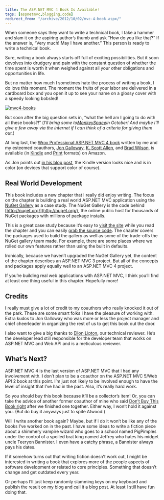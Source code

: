 ```yaml
---
title: The ASP.NET MVC 4 Book Is Available!
tags: [aspnetmvc,blogging,code]
redirect_from: "/archive/2012/10/02/mvc-4-book.aspx/"
---
```


When someone says they want to write a technical book, I take a hammer
and slam it on the aspiring author’s thumb and ask “How do you like
that?” If the answer is, “Very much! May I have another.” This person is
ready to write a technical book.

Sure, writing a book always starts off full of exciting possibilities.
But it soon devolves into drudgery and pain with the constant question
of whether the time spent is worth it when weighed against all your
other obligations and opportunities in life.

But no matter how much I sometimes hate the process of writing a book, I
do love this moment. The moment the fruits of your labor are delivered
in a cardboard box and you open it up to see your name on a glossy cover
with a speedy looking bobsled!

[![mvc4-books](https://haacked.com/assets/images/haacked_com/WindowsLiveWriter/ASP.NET-MVC-4-Book-Available_11824/mvc4-books_thumb.jpg "mvc4-books")](https://haacked.com/assets/images/haacked_com/WindowsLiveWriter/ASP.NET-MVC-4-Book-Available_11824/mvc4-books_2.jpg)

But soon after the big question sets in, “what the hell am I going to do
with all these books?!” (*I’ll bring some
to*[*MonkeySpace*](http://monkeyspace.org/ "MonkeySpace Conference")*in
October! And maybe I’ll give a few away via the internet if I can think
of a criteria for giving them out.*)

At long last, the [Wrox Professional ASP.NET MVC 4
book](http://www.amazon.com/Professional-ASP-NET-MVC-Jon-Galloway/dp/111834846X "Professional ASP.NET MVC 4 Book on Amazon")
written by me and my esteemed coauthors, [Jon
Galloway](http://weblogs.asp.net/jgalloway/ "Jon Galloway"), [K. Scott
Allen](http://odetocode.com/blogs/scott/ "K. Scott Allen's Blog"), and
[Brad Wilson](http://bradwilson.typepad.com/ "Brad Wilson"), is
available (in
[Kindle](http://www.amazon.com/gp/product/B009F09SRM/ref=as_li_ss_tl?ie=UTF8&camp=1789&creative=390957&creativeASIN=B009F09SRM&linkCode=as2&tag=youvebeenhaac-20 "Professional ASP.NET MVC 4 Kindle Format")
and
[Print](https://www.amazon.com/dp/111834846X/ref=as_li_ss_til?tag=youvebeenhaac-20&camp=0&creative=0&linkCode=as4&creativeASIN=111834846X&adid=1S9J5060VMAHHP8FY145&)
formats) on Amazon.

As Jon points out [in his blog
post](http://weblogs.asp.net/jgalloway/archive/2012/09/26/professional-asp-net-mvc-4-is-out.aspx "Jon's take on the book"),
the Kindle version looks nice and is in color (on devices that support
color of course).

Real World Development
----------------------

This book includes a new chapter that I really did enjoy writing. The
focus on the chapter is building a real world ASP.NET MVC application
using the [NuGet
Gallery](http://github.com/nuget/nugetgallery "NuGet Gallery") as a case
study. The NuGet Gallery is the code behind
[http://nuget.org/](http://nuget.org/), the online public host for
thousands of NuGet packages with millions of package installs.

This is a great case study because it’s easy to [visit the
site](http://nuget.org/ "NuGet Gallery Website") while you read the
chapter and you can easily [grab the source
code](http://github.com/nuget/nugetgallery "NuGet Gallery Source Code").
The chapter covers the packages used to build the gallery as well as
some of the trade-offs the NuGet gallery team made. For example, there
are some places where we rolled our own features rather than using the
built in defaults.

Ironically, because we haven’t upgraded the NuGet Gallery yet, the
content of the chapter describes an ASP.NET MVC 3 project. But all of
the concepts and packages apply equally well to an ASP.NET MVC 4
project.

If you’re building real web applications with ASP.NET MVC, I think
you’ll find at least one thing useful in this chapter. Hopefully more!

Credits
-------

I really must give a lot of credit to my coauthors who really knocked it
out of the park. These are some smart folks I have the pleasure of
working with. Extra kudos to Jon Galloway who was more or less the
project manager and chief cheerleader in organizing the rest of us to
get this book out the door.

I also want to give a big thanks to [Eilon
Lipton](http://weblogs.asp.net/leftslipper/ "Eilon Lipton's Blog"), our
technical reviewer. He’s the developer lead still responsible for the
developer team that works on ASP.NET MVC and Web API and is a meticulous
reviewer.

What’s Next?
------------

ASP.NET MVC 4 is the last version of ASP.NET MVC that I had any
involvement with. I don’t plan to be a coauthor on the ASP.NET MVC 5/Web
API 2 book at this point. I’m just not likely to be involved enough to
have the level of insight that I’ve had in the past. Also, it’s really
hard work.

So you should buy this book because it’ll be a collector’s item! Or, you
can take the advice of another former coauthor of mine who said [Don’t
Buy This Book
right](http://www.codinghorror.com/blog/2007/10/do-not-buy-this-book.html "Do not buy this book")
after we finished one together. Either way, I won’t hold it against you.
(But do buy it anyways just to spite Atwood.)

Will I write another book again? Maybe, but if I do it won’t be like any
of the books I’ve worked on in the past. I have some ideas to write a
fiction piece about a shimmery vampire wizard who goes to a school named
PigPimples under the control of a spoiled brat king named Jeffrey who
hates his midget uncle Teeryon Bannister. I even have a catchy phrase, a
Bannister always pays his dates.

If it somehow turns out that writing fiction doesn’t work out, I might
be interested in writing a book that explores more of the people aspects
of software development or related to core principles. Something that
doesn’t change and get outdated every year.

Or perhaps I’ll just keep randomly slamming keys on my keyboard and
publish the result on my blog and call it a blog post. At least I still
have fun doing that.

